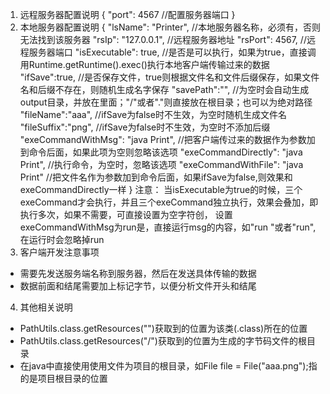 1. 远程服务器配置说明
{
  "port": 4567 //配置服务器端口
}
2. 本地服务器配置说明
{
  "lsName": "Printer",       //本地服务器名称，必须有，否则无法找到该服务器
  "rsIp": "127.0.0.1",      //远程服务器地址
  "rsPort": 4567,           //远程服务器端口
  "isExecutable": true,     //是否是可以执行，如果为true，直接调用Runtime.getRuntime().exec()执行本地客户端传输过来的数据
  "ifSave":true,            //是否保存文件，true则根据文件名和文件后缀保存，如果文件名和后缀不存在，则随机生成名字保存
  "savePath":"",            //为空时会自动生成output目录，并放在里面；"/"或者"."则直接放在根目录；也可以为绝对路径
  "fileName":"aaa",         //ifSave为false时不生效，为空时随机生成文件名      
  "fileSuffix":"png",        //ifSave为false时不生效，为空时不添加后缀
  "exeCommandWithMsg": "java Print",  //把客户端传过来的数据作为参数加到命令后面，如果此项为空则忽略该选项
  "exeCommandDirectly": "java Print", //执行命令，为空时，忽略该选项
  "exeCommandWithFile": "java Print" //把文件名作为参数加到命令后面，如果ifSave为false,则效果和exeCommandDirectly一样
}
注意：
 当isExecutable为true的时候，三个exeCommand才会执行，并且三个exeCommand独立执行，效果会叠加，即执行多次，如果不需要，可直接设置为空字符创，
 设置exeCommandWithMsg为run是，直接运行msg的内容，如"run "或者"run",在运行时会忽略掉run 
3. 客户端开发注意事项
  * 需要先发送服务端名称到服务器，然后在发送具体传输的数据
  * 数据前面和结尾需要加上标记字节，以便分析文件开头和结尾
4. 其他相关说明
  * PathUtils.class.getResources("")获取到的位置为该类(.class)所在的位置
  * PathUtils.class.getResources("/")获取到的位置为生成的字节码文件的根目录
  * 在java中直接使用使用文件为项目的根目录，如File file = File("aaa.png");指的是项目根目录的位置